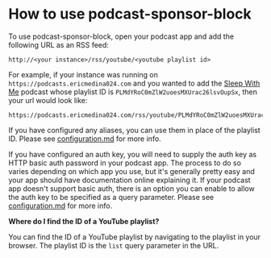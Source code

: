 # How to use podcast-sponsor-block

To use podcast-sponsor-block, open your podcast app and add the following URL as an RSS feed:
```
http://<your instance>/rss/youtube/<youtube playlist id>
```

For example, if your instance was running on `https://podcasts.ericmedina024.com` and you wanted to add the
[Sleep With Me](https://www.youtube.com/watch?v=M5DjqEp9ugc&list=PLMdYRoC0mZlW2uoesMXUrac26lsvOupSx) podcast whose
playlist ID is `PLMdYRoC0mZlW2uoesMXUrac26lsvOupSx`, then your
url would look like:
```
https://podcasts.ericmedina024.com/rss/youtube/PLMdYRoC0mZlW2uoesMXUrac26lsvOupSx
```

If you have configured any aliases, you can use them in place of the playlist ID. Please
see [configuration.md](configuration.md) for more info.

If you have configured an auth key, you will need to supply the
auth key as HTTP basic auth password in your podcast app. The process to do so varies depending on which app you use,
but it's generally pretty easy and your app should have documentation online explaining it. If your podcast app doesn't
support basic auth, there is an option you can enable to allow the auth key to be specified as a query parameter. Please
see [configuration.md](configuration.md) for more info.

**Where do I find the ID of a YouTube playlist?**

You can find the ID of a YouTube playlist by navigating to the playlist in your browser. The playlist ID is the
`list` query parameter in the URL.
